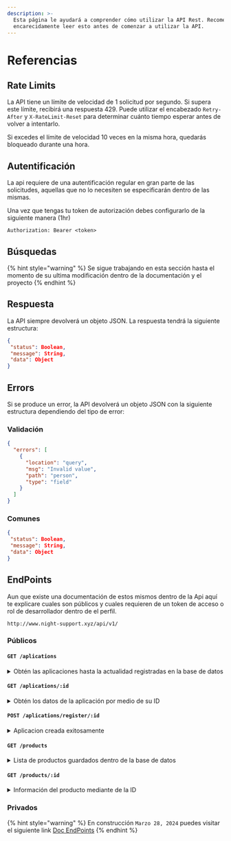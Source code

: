 ```yaml
---
description: >-
  Esta página le ayudará a comprender cómo utilizar la API Rest. Recomendamos
  encarecidamente leer esto antes de comenzar a utilizar la API.
---
```


# Referencias

## Rate Limits

La API tiene un límite de velocidad de 1 solicitud por segundo. Si supera este límite, recibirá una respuesta 429. Puede utilizar el encabezado `Retry-After` y `X-RateLimit-Reset` para determinar cuánto tiempo esperar antes de volver a intentarlo.

Si excedes el límite de velocidad 10 veces en la misma hora, quedarás bloqueado durante una hora.

## Autentificación

La api requiere de una autentificación regular en gran parte de las solicitudes, aquellas que no lo necesiten se especificarán dentro de las mismas.

Una vez que tengas tu token de autorización debes configurarlo de la siguiente manera (1hr)

```
Authorization: Bearer <token>
```

## Búsquedas

{% hint style="warning" %}
Se sigue trabajando en esta sección hasta el momento de su ultima modificación dentro de la documentación y el proyecto
{% endhint %}

## Respuesta

La API siempre devolverá un objeto JSON. La respuesta tendrá la siguiente estructura:

```json
{
 "status": Boolean,
 "message": String,
 "data": Object
}
```

## Errors

Si se produce un error, la API devolverá un objeto JSON con la siguiente estructura dependiendo del tipo de error:

### Validación

```json
{
  "errors": [
    {
      "location": "query",
      "msg": "Invalid value",
      "path": "person",
      "type": "field"
    }
  ]
}
```

### Comunes

```json
{
 "status": Boolean,
 "message": String,
 "data": Object
}
```

## EndPoints

Aun que existe una documentación de estos mismos dentro de la Api aquí te explicare cuales son públicos y cuales requieren de un token de acceso o rol de desarrollador dentro de el perfil.

```
http://www.night-support.xyz/api/v1/
```

### Públicos

#### `GET /aplications`

<details>

<summary>Obtén las aplicaciones hasta la actualidad registradas en la base de datos</summary>

* `200`: Aplicaciones dentro de la base de datos

```json
{
 status: true,
 message: "Aplications found in the database",
 elements: 10,
 data: [
  {
   "_id": {
     "$oid": "65eb67e0c7eaf6bf7153cb67"
   },
   "name": "API Manager",
   "id": "1210159566180978688",
   "description": "Soy un bot de discord llamado API Manager y estoy registrado en MultiBotHub",
   "licence": "MIT",
   "avatarURL": "https://cdn.discordapp.com/attachments/1209282955998920755/1221169100177539194/background.jpg?ex=66119959&is=65ff2459&hm=215279dc8505e3193226d8f6e9e2fbd0598b2e967e7594d715ab6731162ee6b8&",
   "ownerId": "679560282929889331",
   "guilds": [
     {}
   ],
   "supportServer": "",
   "emailContact": "",
   "createdAt": {
     "$date": "2024-03-08T19:32:48.272Z"
   },
   "updatedAt": {
     "$date": "2024-03-09T03:59:25.028Z"
   }
  }
 ]
}
```

</details>

#### `GET /aplications/:id`

<details>

<summary>Obtén los datos de la aplicación por medio de su ID</summary>

* `200`: Aplicacion dentro de la base de datos

```json
{
 status: true,
 message: "Aplication found in the database",
 data: {
  {
  "_id": {
    "$oid": "65eb67e0c7eaf6bf7153cb67"
  },
  "name": "API Manager",
  "id": "1210159566180978688",
  "description": "Soy un bot de discord llamado API Manager y estoy registrado en MultiBotHub",
  "licence": "MIT",
  "avatarURL": "https://cdn.discordapp.com/attachments/1209282955998920755/1221169100177539194/background.jpg?ex=66119959&is=65ff2459&hm=215279dc8505e3193226d8f6e9e2fbd0598b2e967e7594d715ab6731162ee6b8&",
  "ownerId": "679560282929889331",
  "guilds": [
    {}
  ],
  "supportServer": "",
  "emailContact": "",
  "createdAt": {
    "$date": "2024-03-08T19:32:48.272Z"
  },
  "updatedAt": {
    "$date": "2024-03-09T03:59:25.028Z"
  }
 }
 }
}
```

</details>

#### `POST /aplications/register/:id`

<details>

<summary>Aplicacion creada exitosamente</summary>

* `200`: La aplicación se creo de manera exitosa

```json
{
 status: true,
 message: "Aplication create successfully",
 data: {
    {
  "_id": {
    "$oid": "65eb67e0c7eaf6bf7153cb67"
  },
  "name": "API Manager",
  "id": "1210159566180978688",
  "description": "Soy un bot de discord llamado API Manager y estoy registrado en MultiBotHub",
  "licence": "MIT",
  "avatarURL": "https://cdn.discordapp.com/attachments/1209282955998920755/1221169100177539194/background.jpg?ex=66119959&is=65ff2459&hm=215279dc8505e3193226d8f6e9e2fbd0598b2e967e7594d715ab6731162ee6b8&",
  "ownerId": "679560282929889331",
  "guilds": [
    {}
  ],
  "supportServer": "",
  "emailContact": "",
  "createdAt": {
    "$date": "2024-03-08T19:32:48.272Z"
  },
  "updatedAt": {
    "$date": "2024-03-09T03:59:25.028Z"
  }
 }
 }
}
```

</details>

#### `GET /products`

<details>

<summary>Lista de productos guardados dentro de la base de datos</summary>

* `200`: Productos obtenidos dentro de la lista

```json
{
 status: true,
 message: "Products retrieved successfully",
 elements: 10,
 data: [
  {
  "_id": {
    "$oid": "65dd78a38447ac9adbea59e9"
  },
  "name": "Product 1",
  "id": "f67a203a-2855-4d3b-bd70-4433b8834f5a",
  "description": "Product 1 description here",
  "price": 100,
  "downloadLink": "http://www.example.com/download-link",
  "category": "Category 1",
  "supportEnabled": false,
  "createdAt": {
    "$date": "2024-02-27T05:52:35.716Z"
  },
  "updatedAt": {
    "$date": "2024-02-27T05:52:35.716Z"
  },
  "imageURL": "https://cdn.discordapp.com/attachments/1209282955998920755/1219163586879033474/imagenes-de-animes-para-fondos11-e1662485577778.jpg?ex=660a4d92&is=65f7d892&hm=14b8911764270b7e7136fa1192d3dcacb11964ad92575500759214136319bda9&"
}
 ]
}
```

</details>

#### `GET /products/:id`

<details>

<summary>Información del producto mediante de la ID</summary>

* `200`: Producto obtenido por medio de su id

```json
{
 status: true,
 message: "Product found in the database",
 data: {
  {
  "_id": {
    "$oid": "65dd78a38447ac9adbea59e9"
  },
  "name": "Product 1",
  "id": "f67a203a-2855-4d3b-bd70-4433b8834f5a",
  "description": "Product 1 description here",
  "price": 100,
  "downloadLink": "http://www.example.com/download-link",
  "category": "Category 1",
  "supportEnabled": false,
  "createdAt": {
    "$date": "2024-02-27T05:52:35.716Z"
  },
  "updatedAt": {
    "$date": "2024-02-27T05:52:35.716Z"
  },
  "imageURL": "https://cdn.discordapp.com/attachments/1209282955998920755/1219163586879033474/imagenes-de-animes-para-fondos11-e1662485577778.jpg?ex=660a4d92&is=65f7d892&hm=14b8911764270b7e7136fa1192d3dcacb11964ad92575500759214136319bda9&"
}
 }
}
```

</details>

### Privados

{% hint style="warning" %}
En construcción `Marzo 28, 2024` puedes visitar el siguiente link [Doc EndPoints](broken-reference)
{% endhint %}
